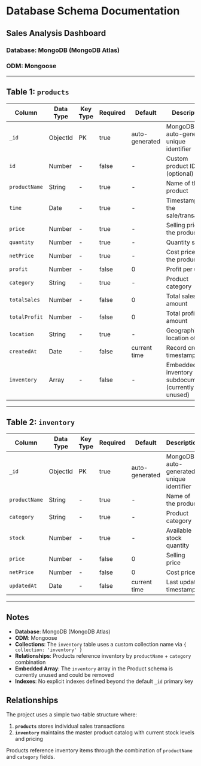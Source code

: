 # Database Schema Documentation
## Sales Analysis Dashboard

### Database: MongoDB (MongoDB Atlas)
### ODM: Mongoose

---

## Table 1: `products`

| Column | Data Type | Key Type | Required | Default | Description |
|--------|-----------|----------|----------|---------|-------------|
| `_id` | ObjectId | PK | true | auto-generated | MongoDB auto-generated unique identifier |
| `id` | Number | - | false | - | Custom product ID (optional) |
| `productName` | String | - | true | - | Name of the product |
| `time` | Date | - | true | - | Timestamp of the sale/transaction |
| `price` | Number | - | true | - | Selling price of the product |
| `quantity` | Number | - | true | - | Quantity sold |
| `netPrice` | Number | - | true | - | Cost price of the product |
| `profit` | Number | - | false | 0 | Profit per unit |
| `category` | String | - | true | - | Product category |
| `totalSales` | Number | - | false | 0 | Total sales amount |
| `totalProfit` | Number | - | false | 0 | Total profit amount |
| `location` | String | - | true | - | Geographic location of sale |
| `createdAt` | Date | - | false | current time | Record creation timestamp |
| `inventory` | Array | - | false | - | Embedded inventory subdocument (currently unused) |

---

## Table 2: `inventory`

| Column | Data Type | Key Type | Required | Default | Description |
|--------|-----------|----------|----------|---------|-------------|
| `_id` | ObjectId | PK | true | auto-generated | MongoDB auto-generated unique identifier |
| `productName` | String | - | true | - | Name of the product |
| `category` | String | - | true | - | Product category |
| `stock` | Number | - | true | - | Available stock quantity |
| `price` | Number | - | false | 0 | Selling price |
| `netPrice` | Number | - | false | 0 | Cost price |
| `updatedAt` | Date | - | false | current time | Last update timestamp |

---

## Notes

- **Database**: MongoDB (MongoDB Atlas)
- **ODM**: Mongoose
- **Collections**: The `inventory` table uses a custom collection name via `{ collection: 'inventory' }`
- **Relationships**: Products reference inventory by `productName` + `category` combination
- **Embedded Array**: The `inventory` array in the Product schema is currently unused and could be removed
- **Indexes**: No explicit indexes defined beyond the default `_id` primary key

## Relationships

The project uses a simple two-table structure where:
1. **`products`** stores individual sales transactions
2. **`inventory`** maintains the master product catalog with current stock levels and pricing

Products reference inventory items through the combination of `productName` and `category` fields.

